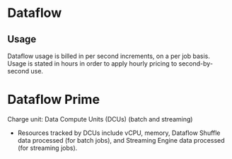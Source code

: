 # Dataflow
## Usage
Dataflow usage is billed in per second increments, on a per job basis.
Usage is stated in hours in order to apply hourly pricing to second-by-second use.


# Dataflow Prime
Charge unit: Data Compute Units (DCUs) (batch and streaming)
- Resources tracked by DCUs include vCPU, memory, Dataflow Shuffle data processed (for batch jobs), and Streaming Engine data processed (for streaming jobs).


